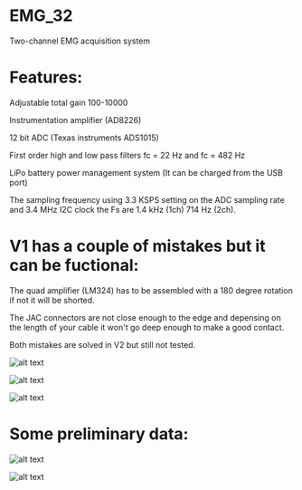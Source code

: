 # EMG_32

Two-channel EMG acquisition system

# Features:

Adjustable total gain 100-10000

Instrumentation amplifier (AD8226)

12 bit ADC (Texas instruments ADS1015)

First order high and low pass filters fc = 22 Hz and fc = 482 Hz

LiPo battery power management system (It can be charged from the USB port)

The sampling frequency using 3.3 KSPS setting on the ADC sampling rate and 3.4 MHz I2C clock the Fs are 1.4 kHz (1ch) 714 Hz (2ch).


# V1 has a couple of mistakes but it can be fuctional: 

The quad amplifier (LM324) has to be assembled with a 180 degree rotation if not it will be shorted.

The JAC connectors are not close enough to the edge and depensing on the length of your cable it won't go deep enough to make a good contact.

Both mistakes are solved in V2 but still not tested.

![alt text](https://github.com/XaviCanoFerrer/Wireless_EMG/blob/main/Wireless%20EMG%20.png?raw=true)

![alt text](https://github.com/XaviCanoFerrer/Open_wireless_EMG/blob/main/IMG_20220404_123702.jpg?raw=true)

![alt text](https://github.com/XaviCanoFerrer/Open_wireless_EMG/blob/main/IMG_20220404_123524.jpg?raw=true)


# Some preliminary data:

![alt text](https://github.com/XaviCanoFerrer/Open_wireless_EMG/blob/main/Data/Forearm_uV_vs_t.png?raw=true)

![alt text](https://github.com/XaviCanoFerrer/Open_wireless_EMG/blob/main/Data/Forearm_uV_vs_t_rect.png?raw=true)


